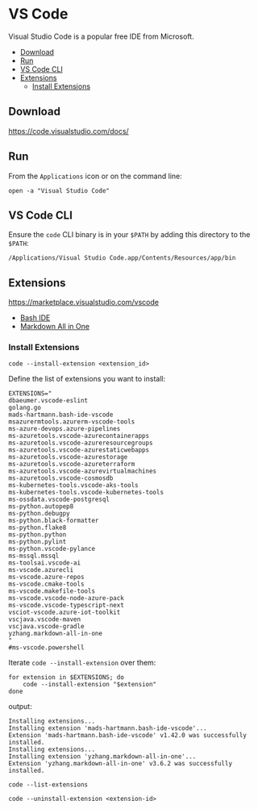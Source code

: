 # VS Code

Visual Studio Code is a popular free IDE from Microsoft.

<!-- INDEX_START -->

- [Download](#download)
- [Run](#run)
- [VS Code CLI](#vs-code-cli)
- [Extensions](#extensions)
  - [Install Extensions](#install-extensions)

<!-- INDEX_END -->

## Download

<https://code.visualstudio.com/docs/>

## Run

From the `Applications` icon or on the command line:

```shell
open -a "Visual Studio Code"
```

## VS Code CLI

Ensure the `code` CLI binary is in your `$PATH` by adding this directory to the `$PATH`:

```text
/Applications/Visual Studio Code.app/Contents/Resources/app/bin
```

## Extensions

<https://marketplace.visualstudio.com/vscode>

- [Bash IDE](https://marketplace.visualstudio.com/items?itemName=mads-hartmann.bash-ide-vscode)
- [Markdown All in One](https://marketplace.visualstudio.com/items?itemName=yzhang.markdown-all-in-one)

### Install Extensions

```shell
code --install-extension <extension_id>
```

Define the list of extensions you want to install:

```shell
EXTENSIONS="
dbaeumer.vscode-eslint
golang.go
mads-hartmann.bash-ide-vscode
msazurermtools.azurerm-vscode-tools
ms-azure-devops.azure-pipelines
ms-azuretools.vscode-azurecontainerapps
ms-azuretools.vscode-azureresourcegroups
ms-azuretools.vscode-azurestaticwebapps
ms-azuretools.vscode-azurestorage
ms-azuretools.vscode-azureterraform
ms-azuretools.vscode-azurevirtualmachines
ms-azuretools.vscode-cosmosdb
ms-kubernetes-tools.vscode-aks-tools
ms-kubernetes-tools.vscode-kubernetes-tools
ms-ossdata.vscode-postgresql
ms-python.autopep8
ms-python.debugpy
ms-python.black-formatter
ms-python.flake8
ms-python.python
ms-python.pylint
ms-python.vscode-pylance
ms-mssql.mssql
ms-toolsai.vscode-ai
ms-vscode.azurecli
ms-vscode.azure-repos
ms-vscode.cmake-tools
ms-vscode.makefile-tools
ms-vscode.vscode-node-azure-pack
ms-vscode.vscode-typescript-next
vsciot-vscode.azure-iot-toolkit
vscjava.vscode-maven
vscjava.vscode-gradle
yzhang.markdown-all-in-one
"
#ms-vscode.powershell
```

Iterate `code --install-extension` over them:

```shell
for extension in $EXTENSIONS; do
    code --install-extension "$extension"
done
```

output:

```text
Installing extensions...
Installing extension 'mads-hartmann.bash-ide-vscode'...
Extension 'mads-hartmann.bash-ide-vscode' v1.42.0 was successfully installed.
Installing extensions...
Installing extension 'yzhang.markdown-all-in-one'...
Extension 'yzhang.markdown-all-in-one' v3.6.2 was successfully installed.
```

```shell
code --list-extensions
```

```shell
code --uninstall-extension <extension-id>
```
